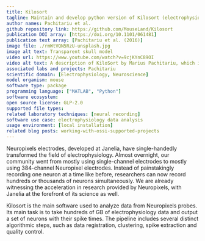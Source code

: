 ```yaml
---
title: Kilosort
tagline: Maintain and develop python version of Kilosort (electrophysiology data).
author names: Pachitariu et al.
github repository link: https://github.com/MouseLand/Kilosort
publication DOI array: [https://doi.org/10.1101/061481]
publication text array: [Pachitariu et al. (2016)]
image file: ./rmWtVQN5RzU-unsplash.jpg
image alt text: Transparent skull model
video url: https://www.youtube.com/watch?v=9cjKYnC89OI
video alt text: A description of KiloSort by Marius Pachitariu, which is supported by the Open Science Software Initiative.
associated labs and projects: Pachitariu
scientific domain: [Electrophysiology, Neuroscience]
model organism: mouse
software type: package
programming language: ["MATLAB", "Python"]
software ecosystem:
open source license: GLP-2.0
supported file types:
related laboratory techniques: [neural recording]
software use case: electrophysiology data analysis
usage environment: [local installation]
related blog posts: working-with-ossi-supported-projects
---
```


Neuropixels electrodes, developed at Janelia, have single-handedly transformed the field of electrophysiology. Almost overnight, our community went from mostly using single-channel electrodes to mostly using 384-channel Neuropixel electrodes. Instead of painstakingly recording one neuron at a time like before, researchers can now record hundreds or thousands of neurons simultaneously. We are already witnessing the acceleration in research provided by Neuropixels, with Janelia at the forefront of its science as well.

Kilosort is the main software used to analyze data from Neuropixels probes. Its
main task is to take hundreds of GB of electrophysiology data and output a set of neurons with their spike times. The pipeline includes several distinct algorithmic steps, such as data registration, clustering, spike extraction and quality control.